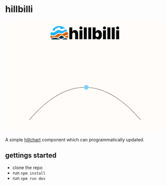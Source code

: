 # hillbilli

![hillchart demo in svelte](hillbilli.png)

A simple [hillchart](https://basecamp.com/shapeup/3.4-chapter-13#work-is-like-a-hill) component which can programmatically updated.

## gettings started 

- clone the repo
- run `npm install`
- run `npm run dev`

